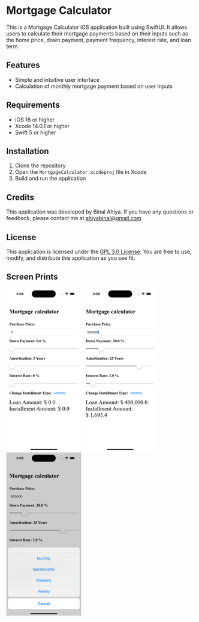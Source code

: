 # Mortgage Calculator

This is a Mortgage Calculator iOS application built using SwiftUI. It allows users to calculate their mortgage payments based on their inputs such as the home price, down payment, payment frequency, interest rate, and loan term.

## Features

-   Simple and intuitive user interface
-   Calculation of monthly mortgage payment based on user inputs

## Requirements

-   iOS 16 or higher
-   Xcode 14.0.1 or higher
-   Swift 5 or higher

## Installation

1.  Clone the repository
2.  Open the `MortgageCalculator.xcodeproj` file in Xcode
3.  Build and run the application

## Credits

This application was developed by Binal Ahiya. If you have any questions or feedback, please contact me at ahiyabinal@gmail.com.

## License

This application is licensed under the [GPL 3.0 License](https://github.com/AhiyaBinal/MortgageCalculator/blob/main/LICENSE). You are free to use, modify, and distribute this application as you see fit.

## Screen Prints  

<img src="./MortgageCalculator/Screenshots/Image_1.png" alt="alt text" width="200"/>
<img src="./MortgageCalculator/Screenshots/Image_2.png" alt="alt text" width="200"/>
<img src="./MortgageCalculator/Screenshots/Image_3.png" alt="alt text" width="200"/>

